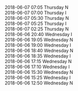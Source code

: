 2018-06-07 07:05 Thursday  N  
2018-06-07 07:00 Thursday  I  
2018-06-07 05:30 Thursday  N  
2018-06-07 05:25 Thursday  I  
2018-06-07 02:25 Thursday  N  
2018-06-06 20:40 Wednesday  I  
2018-06-06 19:05 Wednesday  N  
2018-06-06 19:00 Wednesday  I  
2018-06-06 18:40 Wednesday  N  
2018-06-06 18:35 Wednesday  I  
2018-06-06 17:15 Wednesday  N  
2018-06-06 17:10 Wednesday  I  
2018-06-06 15:30 Wednesday  N  
2018-06-06 15:25 Wednesday  I  
2018-06-06 12:50 Wednesday  N  
